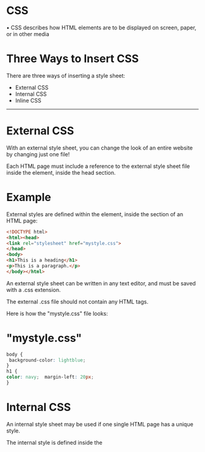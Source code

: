 # CSS

• CSS describes how HTML elements are to be displayed on screen, paper, or in other media

# Three Ways to Insert CSS

There are three ways of inserting a style sheet:

- External CSS
- Internal CSS
- Inline CSS

---

# External CSS

With an external style sheet, you can change the look of an entire website by changing just one file!

Each HTML page must include a reference to the external style sheet file inside the <link> element, inside the head section.

# Example

External styles are defined within the <link> element, inside the <head> section of an HTML page:

```html
<!DOCTYPE html>
<html><head>
<link rel="stylesheet" href="mystyle.css">
</head>
<body>
<h1>This is a heading</h1>
<p>This is a paragraph.</p>
</body></html>
```

An external style sheet can be written in any text editor, and must be saved with a .css extension.

The external .css file should not contain any HTML tags.

Here is how the "mystyle.css" file looks:

# "mystyle.css"

```css
body { 
 background-color: lightblue;
}
h1 {  
color: navy;  margin-left: 20px;
}
```

# Internal CSS

An internal style sheet may be used if one single HTML page has a unique style.

The internal style is defined inside the <style> element, inside the head section.

# Example

Internal styles are defined within the <style> element, inside the <head> section of an HTML page:

```html
<!DOCTYPE html>
<html><head>
<style>
body {  background-color: linen;}
h1 {  color: maroon;  margin-left: 40px;}
</style>
</head><body>
<h1>This is a heading</h1>
<p>This is a paragraph.</p>
</body></html>
```

# Inline CSS

An inline style may be used to apply a unique style for a single element.

To use inline styles, add the style attribute to the relevant element. The style attribute can contain any CSS property.

# Example

Inline styles are defined within the "style" attribute of the relevant element:

```html
<!DOCTYPE html>
<html><body>
<h1 style="color:blue;text-align:center;">This is a heading</h1>
<p style="color:red;">This is a paragraph.</p>
</body></html>
```

classes and IDs are selectors that allow you to target and style specific HTML elements. Here's how you can use them with examples:

### **1. Using Classes:**

### HTML:

```html

<!DOCTYPE html>
<html lang="en">
<head>
    <meta charset="UTF-8">
    <meta name="viewport" content="width=device-width, initial-scale=1.0">
    <link rel="stylesheet" href="styles.css">
    <title>Class Example</title>
</head>
<body>
    <div class="box blue">Blue Box</div>
    <div class="box red">Red Box</div>
    <div class="box green">Green Box</div>
</body>
</html>

```

### CSS (styles.css):

```css

/* Target elements with the class 'box' */
.box {
    width: 100px;
    height: 100px;
    text-align: center;
    line-height: 100px;
    margin: 10px;
}

/* Specific styles for each color class */
.blue {
    background-color: #3498db;
    color: #fff;
}

.red {
    background-color: #e74c3c;
    color: #fff;
}

.green {
    background-color: #2ecc71;
    color: #fff;
}

```

### **2. Using IDs:**

### HTML:

```html
htmlCopy code
<!DOCTYPE html>
<html lang="en">
<head>
    <meta charset="UTF-8">
    <meta name="viewport" content="width=device-width, initial-scale=1.0">
    <link rel="stylesheet" href="styles.css">
    <title>ID Example</title>
</head>
<body>
    <div id="header">Header Section</div>
    <div id="main-content">Main Content</div>
    <div id="footer">Footer Section</div>
</body>
</html>

```

### CSS (styles.css):

```css

/* Target elements with the ID 'header' */
#header {
    background-color: #333;
    color: #fff;
    padding: 10px;
}

/* Target elements with the ID 'main-content' */
#main-content {
    background-color: #ecf0f1;
    padding: 20px;
}

/* Target elements with the ID 'footer' */
#footer {
    background-color: #333;
    color: #fff;
    padding: 10px;
}

```

### **Key Points:**

- **Classes:**
    - Used to style multiple elements with the same class.
    - Apply styles to elements using **`.className`** in CSS.
    - Elements can have multiple classes: **`<div class="box blue">`**.
- **IDs:**
    - Should be unique within a page.
    - Apply styles to an element using **`#idName`** in CSS.
    - Elements should only have one ID: **`<div id="header">`**.

Remember, IDs should be unique, and classes can be applied to multiple elements. Choose between them based on your specific styling needs. If you need to apply a style to multiple elements, use a class; if it's a unique element, use an ID.

### **CSS Examples and Descriptions**

### **Basic Styling:**

```css

body {
    font-family: 'Arial', sans-serif;
    background-color: #f0f0f0;
    color: #333;
}

h1 {
    color: #009688;
}

p {
    line-height: 1.5;
}

```

- **Description:** Sets the font family for the entire document, defines a background color, and sets default text color. Adjusts the color of **`h1`** elements and sets a comfortable line height for **`p`** elements.

### **Box Model:**

```css

.box {
    width: 200px;
    height: 150px;
    padding: 20px;
    margin: 10px;
    border: 2px solid #333;
    background-color: #fff;
}

```

- **Description:** Defines a box with specified width and height, adds padding inside the box, sets margins around the box, applies a border, and sets a background color.

### **Flexbox Layout:**

```css

.flex-container {
    display: flex;
    justify-content: space-between;
}

.flex-item {
    flex: 1;
    margin: 10px;
}

```

- **Description:** Creates a flex container with items spaced evenly. Each flex item takes equal space within the container and has a margin.

### **Responsive Design:**

```css

@media (max-width: 768px) {
    .responsive-image {
        max-width: 100%;
        height: auto;
    }
}

```

- **Description:** Makes images responsive by setting a maximum width of 100% when the screen width is 768 pixels or less.

### Responsive Font Size:

```css

/* CSS Media Query Example for Responsive Font Size */
@media screen and (max-width: 768px) {
    .responsive-text {
        font-size: 14px;
    }
}

@media screen and (min-width: 769px) and (max-width: 1024px) {
    .responsive-text {
        font-size: 16px;
    }
}

```

This example demonstrates a media query adjusting the font size based on different screen widths, providing a responsive design.

### Responsive Grid Layout:

```css

/* CSS Media Query Example for Responsive Grid Layout */
@media screen and (max-width: 600px) {
    .grid-container {
        grid-template-columns: 1fr; /* Adjust the grid to a single column layout */
    }
}

```

This example uses a media query to modify the grid layout for smaller screens, changing the number of columns.

### **Animation:**

```css

.animated-text {
    animation: fadeIn 2s ease-in-out;
}

@keyframes fadeIn {
    0% { opacity: 0; }
    100% { opacity: 1; }
}

```

- **Description:** Animates the opacity of an element to create a fadeIn effect over 2 seconds.

### **Dropdown Menu:**

```css

.dropdown {
    position: relative;
    display: inline-block;
}

.dropdown-content {
    display: none;
    position: absolute;
    background-color: #f9f9f9;
}

.dropdown:hover .dropdown-content {
    display: block;
}

```

- **Description:** Creates a simple CSS-only dropdown menu with hover effect.

### **Gradient Background:**

```css

.gradient-background {
    background: linear-gradient(to right, #ff8c00, #ff0080);
    color: #fff;
}

```

- **Description:** Applies a gradient background from orange to pink with white text.

### **Hover Effects:**

```css

.hover-effect {
    transition: transform 0.3s ease-in-out;
}

.hover-effect:hover {
    transform: scale(1.1);
}

```

- **Description:** Adds a scaling effect to an element when hovered.

### **Custom Fonts:**

```css

@import url('https://fonts.googleapis.com/css2?family=Roboto:wght@400;700&display=swap');

body {
    font-family: 'Roboto', sans-serif;
}

```

- **Description:** Imports and applies the Roboto font to the entire document.

### **Dark Mode:**

```css

body.dark-mode {
    background-color: #333;
    color: #fff;
}

```

- **Description:** Styles for implementing a dark mode by changing background and text colors.

The CSS **`display`** property is used to define how an HTML element should be displayed. Here are some common values for the **`display`** property along with examples:

### **1. Block:**

```css

.block-example {
    display: block;
}

```

This makes the element a block-level element, starting on a new line and taking up the full width.

### **2. Inline:**

```css

.inline-example {
    display: inline;
}

```

This makes the element an inline-level element, allowing it to flow with the content and only taking up as much width as necessary.

### **3. Inline-Block:**

```css

.inline-block-example {
    display: inline-block;
}

```

This makes the element an inline-level block container. It behaves like an inline element, but it can have a width and height.

### **4. None:**

```css

.none-example {
    display: none;
}

```

This hides the element. The element will be invisible and won't take up any space.

### **5. Flex:**

```css

.flex-example {
    display: flex;
}

```

This establishes a flex container, enabling flex properties for its direct children.

### Flex Container Properties:

```css

/* CSS Flex Container Example */
.flex-container {
    display: flex;
    flex-direction: row; /* or column-reverse, row-reverse, etc. */
    justify-content: space-around; /* or flex-start, flex-end, space-between, space-around, space-evenly */
    align-items: center; /* or flex-start, flex-end, baseline, stretch */
    flex-wrap: wrap; /* or nowrap, wrap-reverse */
}

```

This example demonstrates various properties for a flex container, controlling the direction, justification, alignment, and wrapping of flex items.

### Flex Items:

```css

/* CSS Flex Items Example */
.flex-item {
    flex: 1; /* or a specific value */
    order: 2; /* Change the order of a specific item */
    align-self: flex-end; /* or flex-start, center, baseline, stretch */
}

```

This example showcases properties for individual flex items within the flex container, adjusting their flexibility, order, and alignment.

### **6. Grid:**

```css

.grid-example {
    display: grid;
}

```

This establishes a grid container, enabling grid properties for its direct children.

### **Example HTML:**

```html

<!DOCTYPE html>
<html lang="en">
<head>
    <meta charset="UTF-8">
    <meta name="viewport" content="width=device-width, initial-scale=1.0">
    <link rel="stylesheet" href="styles.css">
    <title>CSS Display Example</title>
</head>
<body>
    <div class="block-example">Block Example</div>
    <span class="inline-example">Inline Example</span>
    <div class="inline-block-example">Inline-Block Example</div>
    <div class="none-example">None Example (Hidden)</div>
    <div class="flex-example">
        <div>Flex Item 1</div>
        <div>Flex Item 2</div>
        <div>Flex Item 3</div>
    </div>
    <div class="grid-example">
        <div>Grid Item 1</div>
        <div>Grid Item 2</div>
        <div>Grid Item 3</div>
    </div>
</body>
</html>

```

### **Example CSS (styles.css):**

```css

body {
    font-family: 'Arial', sans-serif;
    text-align: center;
}

div, span {
    margin: 10px;
    padding: 10px;
    border: 1px solid #333;
}

.none-example {
    color: red; /* Text color to show that it's hidden */
    display: none;
}

.flex-example, .grid-example {
    display: flex;
    gap: 10px;
}

.grid-example {
    display: grid;
    grid-template-columns: repeat(3, 1fr);
}

```

### Grid Container Properties:

```css

/* CSS Grid Container Example */
.grid-container {
    display: grid;
    grid-template-columns: repeat(3, 1fr); /* Create a 3-column grid */
    grid-template-rows: auto; /* or specific values like 100px 200px */
    gap: 10px; /* Add a gap between grid items */
    justify-content: center; /* or start, end, space-between, space-around, space-evenly */
    align-items: center; /* or start, end, center, stretch */
}

```

This example showcases properties for a grid container, defining the columns, rows, gap, justification, and alignment.

### Grid Items:

```css
cssCopy code
/* CSS Grid Items Example */
.grid-item {
    grid-column: span 2; /* or a specific value */
    grid-row: 1 / span 2; /* or a specific value */
}

```

This example illustrates properties for individual grid items within the grid container, specifying their column and row spans.

The CSS **`cursor`** property allows you to customize the appearance of the cursor when it hovers over an element. Here are some common cursor values along with examples:

### **1. Default Cursor:**

```css

.default-cursor {
    cursor: default;
}

```

This sets the default cursor, usually an arrow.

### **2. Pointer Cursor:**

```css

.pointer-cursor {
    cursor: pointer;
}

```

This changes the cursor to a pointing hand, indicating a link or interactive element.

### **3. Crosshair Cursor:**

```css

.crosshair-cursor {
    cursor: crosshair;
}

```

This changes the cursor to a crosshair, indicating a selection or target area.

### **4. Text Cursor:**

```css

.text-cursor {
    cursor: text;
}

```

This changes the cursor to a text input cursor, indicating text can be selected or edited.

### **5. Move Cursor:**

```css

.move-cursor {
    cursor: move;
}

```

This changes the cursor to a four-sided arrow, indicating that the element can be moved.

### **6. Resize Cursor:**

```css

.resize-cursor {
    cursor: ew-resize;
}

```

This changes the cursor to a horizontal resize arrow, indicating the element can be resized horizontally.

### **7. Not-allowed Cursor:**

```css

.not-allowed-cursor {
    cursor: not-allowed;
}

```

This changes the cursor to a circle with a line through it, indicating that the action is not allowed.

### **8. Help Cursor:**

```css

.help-cursor {
    cursor: help;
}

```

This changes the cursor to a question mark, indicating that the user can get help.

### **Example HTML:**

```html

<!DOCTYPE html>
<html lang="en">
<head>
    <meta charset="UTF-8">
    <meta name="viewport" content="width=device-width, initial-scale=1.0">
    <link rel="stylesheet" href="styles.css">
    <title>CSS Cursor Example</title>
</head>
<body>
    <div class="default-cursor">Default Cursor</div>
    <div class="pointer-cursor">Pointer Cursor</div>
    <div class="crosshair-cursor">Crosshair Cursor</div>
    <div class="text-cursor">Text Cursor</div>
    <div class="move-cursor">Move Cursor</div>
    <div class="resize-cursor">Resize Cursor</div>
    <div class="not-allowed-cursor">Not Allowed Cursor</div>
    <div class="help-cursor">Help Cursor</div>
</body>
</html>

```

### **Example CSS (styles.css):**

```css

body {
    font-family: 'Arial', sans-serif;
    text-align: center;
}

div {
    margin: 20px;
    padding: 10px;
    border: 1px solid #333;
}

.default-cursor {
    cursor: default;
}

.pointer-cursor {
    cursor: pointer;
}

.crosshair-cursor {
    cursor: crosshair;
}

.text-cursor {
    cursor: text;
}

.move-cursor {
    cursor: move;
}

.resize-cursor {
    cursor: ew-resize;
}

.not-allowed-cursor {
    cursor: not-allowed;
}

.help-cursor {
    cursor: help;
}

```

### **Background:**

### HTML:

```html

<!DOCTYPE html>
<html lang="en">
<head>
    <meta charset="UTF-8">
    <meta name="viewport" content="width=device-width, initial-scale=1.0">
    <link rel="stylesheet" href="styles.css">
    <title>Background Example</title>
</head>
<body>
    <div class="background-example">
        <h1>Background Example</h1>
    </div>
</body>
</html>

```

### CSS (styles.css):

```css

/* Background styling */
.background-example {
    background-color: #3498db; /* Background color */
    color: #fff; /* Text color */
    padding: 20px; /* Padding inside the box */
}

```

### **Border:**

### HTML:

```html

<!DOCTYPE html>
<html lang="en">
<head>
    <meta charset="UTF-8">
    <meta name="viewport" content="width=device-width, initial-scale=1.0">
    <link rel="stylesheet" href="styles.css">
    <title>Border Example</title>
</head>
<body>
    <div class="border-example">
        <h1>Border Example</h1>
    </div>
</body>
</html>

```

### CSS (styles.css):

```css

/* Border styling */
.border-example {
    border: 2px solid #e74c3c; /* Border with color */
    padding: 20px; /* Padding inside the box */
}

```

### **Box Model:**

### HTML:

```html

<!DOCTYPE html>
<html lang="en">
<head>
    <meta charset="UTF-8">
    <meta name="viewport" content="width=device-width, initial-scale=1.0">
    <link rel="stylesheet" href="styles.css">
    <title>Box Model Example</title>
</head>
<body>
    <div class="box-model-example">
        <h1>Box Model Example</h1>
    </div>
</body>
</html>

```

### CSS (styles.css):

```css

/* Box Model styling */
.box-model-example {
    width: 300px; /* Width of the box */
    height: 150px; /* Height of the box */
    margin: 20px; /* Margin outside the box */
    padding: 20px; /* Padding inside the box */
    border: 2px solid #2ecc71; /* Border with color */
}

```

### **Text:**

### HTML:

```html

<!DOCTYPE html>
<html lang="en">
<head>
    <meta charset="UTF-8">
    <meta name="viewport" content="width=device-width, initial-scale=1.0">
    <link rel="stylesheet" href="styles.css">
    <title>Text Example</title>
</head>
<body>
    <div class="text-example">
        <p>This is a styled text example.</p>
    </div>
</body>
</html>

```

### CSS (styles.css):

```css

/* Text styling */
.text-example {
    font-family: 'Arial', sans-serif; /* Font family */
    font-size: 18px; /* Font size */
    font-weight: bold; /* Font weight */
    color: #333; /* Text color */
    line-height: 1.5; /* Line height */
}

```

### **Box Shadow:**

### HTML:

```html

<!DOCTYPE html>
<html lang="en">
<head>
    <meta charset="UTF-8">
    <meta name="viewport" content="width=device-width, initial-scale=1.0">
    <link rel="stylesheet" href="styles.css">
    <title>Box Shadow Example</title>
</head>
<body>
    <div class="box-shadow-example">
        <h1>Box Shadow Example</h1>
    </div>
</body>
</html>

```

### CSS (styles.css):

```css

/* Box Shadow styling */
.box-shadow-example {
    width: 200px; /* Width of the box */
    height: 100px; /* Height of the box */
    background-color: #3498db; /* Background color */
    box-shadow: 5px 5px 10px #888888; /* Box shadow with offsets, blur radius, and color */
    padding: 20px; /* Padding inside the box */
    color: #fff; /* Text color */
}

```

### **Icons:**

```css

/* CSS Icon Example */
.icon-example {
    font-family: 'Font Awesome 5 Free'; /* Assume Font Awesome is imported */
    content: '\f007'; /* Unicode for a specific icon */
    font-size: 24px;
    color: #3498db;
}

```

This example uses Font Awesome to display an icon. Adjust the Unicode and font size based on the icon and design preferences.

### **Lists:**

```css

/* CSS List Example */
.list-example {
    list-style-type: disc; /* Type of bullet (circle) */
    margin-left: 20px; /* Indentation */
}

```

This example styles an unordered list with disc bullets and an indentation of 20 pixels.

### **Letter Spacing:**

```css

/* CSS Letter Spacing Example */
.letter-spacing-example {
    letter-spacing: 2px; /* Adjust letter spacing */
}

```

This example increases the letter spacing between characters by 2 pixels.

### **Text Indent:**

```css

/* CSS Text Indent Example */
.text-indent-example {
    text-indent: 20px; /* Adjust the indentation of the first line */
}

```

This example indents the first line of text by 20 pixels.

### **Text Stroke:**

```css

/* CSS Text Stroke Example */
.text-stroke-example {
    -webkit-text-stroke: 1px #000; /* Text stroke width and color for WebKit browsers */
    text-stroke: 1px #000; /* Text stroke width and color for non-WebKit browsers */
}

```

This example adds a 1-pixel stroke to the text with a black color.

### **Order:**

```css

/* CSS Order Example */
.order-example {
    order: 2; /* Change the order of a flex item */
}

```

This example changes the order of a flex item to be displayed second.

### **Superscript and Subscript:**

```css

/* CSS Superscript and Subscript Example */
.superscript-example {
    vertical-align: super; /* Display text as superscript */
}

.subscript-example {
    vertical-align: sub; /* Display text as subscript */
}

```

These examples adjust the vertical alignment to display text as superscript or subscript.